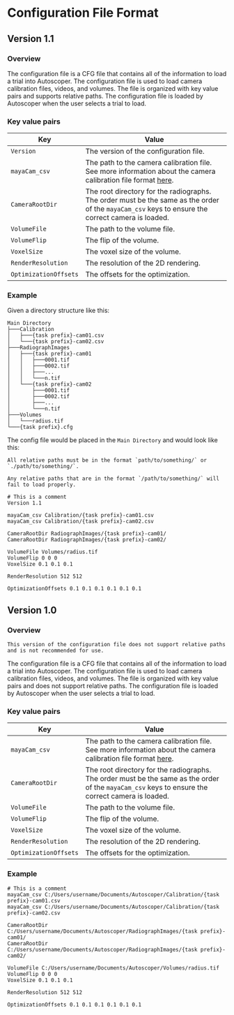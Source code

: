 # Configuration File Format

## Version 1.1

### Overview

The configuration file is a CFG file that contains all of the information to load a trial into Autoscoper. The configuration file is used to load camera calibration files, videos, and volumes. The file is organized with key value pairs and supports relative paths. The configuration file is loaded by Autoscoper when the user selects a trial to load.

### Key value pairs

| Key | Value |
| --- | --- |
| `Version` | The version of the configuration file. |
| `mayaCam_csv` | The path to the camera calibration file. See more information about the camera calibration file format [here](camera-calibration.md). |
| `CameraRootDir` | The root directory for the radiographs. The order must be the same as the order of the `mayaCam_csv` keys to ensure the correct camera is loaded. |
| `VolumeFile` | The path to the volume file. |
| `VolumeFlip` | The flip of the volume. |
| `VoxelSize` | The voxel size of the volume. |
| `RenderResolution` | The resolution of the 2D rendering. |
| `OptimizationOffsets` | The offsets for the optimization. |

### Example

Given a directory structure like this:

```
Main Directory
├───Calibration
│   ├───{task prefix}-cam01.csv
│   └───{task prefix}-cam02.csv
├───RadiographImages
│   ├───{task prefix}-cam01
│   │   ├───0001.tif
│   │   ├───0002.tif
│   │   ├───...
│   │   └───n.tif
│   └───{task prefix}-cam02
│       ├───0001.tif
│       ├───0002.tif
│       ├───...
│       └───n.tif
├───Volumes
│   └───radius.tif
└───{task prefix}.cfg
```

The config file would be placed in the `Main Directory` and would look like this:


```{note}
All relative paths must be in the format `path/to/something/` or `./path/to/something/`.

Any relative paths that are in the format `/path/to/something/` will fail to load properly.
```

```
# This is a comment
Version 1.1

mayaCam_csv Calibration/{task prefix}-cam01.csv
mayaCam_csv Calibration/{task prefix}-cam02.csv

CameraRootDir RadiographImages/{task prefix}-cam01/
CameraRootDir RadiographImages/{task prefix}-cam02/

VolumeFile Volumes/radius.tif
VolumeFlip 0 0 0
VoxelSize 0.1 0.1 0.1

RenderResolution 512 512

OptimizationOffsets 0.1 0.1 0.1 0.1 0.1 0.1
```

## Version 1.0

### Overview

```{warning}
This version of the configuration file does not support relative paths and is not recommended for use.
```

The configuration file is a CFG file that contains all of the information to load a trial into Autoscoper. The configuration file is used to load camera calibration files, videos, and volumes. The file is organized with key value pairs and does not support relative paths. The configuration file is loaded by Autoscoper when the user selects a trial to load.

### Key value pairs

| Key | Value |
| --- | --- |
| `mayaCam_csv` | The path to the camera calibration file. See more information about the camera calibration file format [here](camera-calibration.md). |
| `CameraRootDir` | The root directory for the radiographs. The order must be the same as the order of the `mayaCam_csv` keys to ensure the correct camera is loaded. |
| `VolumeFile` | The path to the volume file. |
| `VolumeFlip` | The flip of the volume. |
| `VoxelSize` | The voxel size of the volume. |
| `RenderResolution` | The resolution of the 2D rendering. |
| `OptimizationOffsets` | The offsets for the optimization. |



### Example

```
# This is a comment
mayaCam_csv C:/Users/username/Documents/Autoscoper/Calibration/{task prefix}-cam01.csv
mayaCam_csv C:/Users/username/Documents/Autoscoper/Calibration/{task prefix}-cam02.csv

CameraRootDir C:/Users/username/Documents/Autoscoper/RadiographImages/{task prefix}-cam01/
CameraRootDir C:/Users/username/Documents/Autoscoper/RadiographImages/{task prefix}-cam02/

VolumeFile C:/Users/username/Documents/Autoscoper/Volumes/radius.tif
VolumeFlip 0 0 0
VoxelSize 0.1 0.1 0.1

RenderResolution 512 512

OptimizationOffsets 0.1 0.1 0.1 0.1 0.1 0.1
```